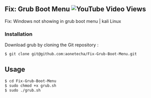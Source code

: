 
## Fix: Grub Boot Menu <img alt="YouTube Video Views" src="https://img.shields.io/youtube/views/EycHi_11NAs?style=social">

Fix: Windows not showing in grub boot menu | kali Linux



### Installation

Download grub by cloning the Git repository :
```bash
$ git clone git@github.com:aonetecha/Fix-Grub-Boot-Menu.git
```
    
## Usage
```bash
$ cd Fix-Grub-Boot-Menu
$ sudo chmod +x grub.sh
$ sudo ./grub.sh
